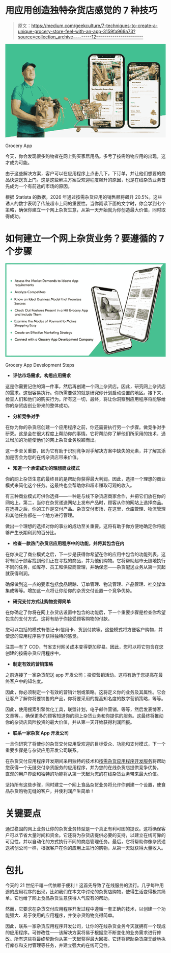 # 用应用创造独特杂货店感觉的 7 种技巧

> 原文：<https://medium.com/geekculture/7-techniques-to-create-a-unique-grocery-store-feel-with-an-app-3159fa969a73?source=collection_archive---------12----------------------->

![](img/6e887619b5d14c0184b5ff1560350f12.png)

Grocery App

今天，你会发现很多购物者在网上购买家居用品。多亏了按需购物应用的出现，这才成为可能。

由于这些解决方案，客户可以在应用程序上点击几下，下订单，并让他们想要的商品快速送货上门。这是这些解决方案受欢迎程度飙升的原因，也是在线杂货业务首先成为一个有前途的市场的原因。

根据 Statista 的数据，2026 年通过按需杂货应用的销售额将飙升 20.5%。这些诱人的数字表明了传统超市上网的重要性。当你阅读下面的文字时，你会学到七个策略，确保你建立一个网上杂货生意，从第一天开始就为你创造最大价值，同时取得成功。

# 如何建立一个网上杂货业务？要遵循的 7 个步骤

![](img/8e239929d43f6f8fc85c1e2e6ea26461.png)

Grocery App Development Steps

*   **评估市场需求，构思应用需求**

这是你需要记住的第一件事，然后再创建一个网上杂货店。因此，研究网上杂货店的需求。这很容易执行。你所需要做的就是研究你计划启动设置的地区。接下来，检查人们和他们的购买行为。所有这一切，最终，将让你洞察到应用程序将能够给你的杂货店创业带来的整体成功。

*   **分析竞争对手**

在你为你的杂货店创建一个应用程序之前，你还需要执行另一个步骤。做竞争对手研究。这是会在很大程度上帮助你的事情。它将帮助你了解他们所采用的技术，通过增加的功能使他们的网上杂货业务脱颖而出。

这一步至关重要，因为它有助于识别竞争对手解决方案中缺失的元素，并了解其添加是否会为您的在线杂货店带来价值。

*   **知道一个承诺成功的理想商业模式**

你的网上杂货生意的最终目的是帮助你获得最大利润。因此，选择一个理想的商业模式来简化这个任务。这最终也会帮助你和超市赚取可观的收入。

有三种商业模式可供你选择——一种是与线下杂货店商家合作，并把它们放在你的网站上。第二，当你在杂货递送网站上发布产品时，顾客从你的网站上选择商品。在选择之后，你的工作是交付产品。杂货交付市场，在这里，仓库管理、物流管理和其他任务都在一个地方进行管理。

做出一个理想的选择对你的事业的成功至关重要。这将有助于你方便地确定你将能够产生长期利润的百分比。

*   **检查一款热门杂货店应用程序中的功能，并将其包含在内**

在你决定了商业模式之后，下一步是获得你希望在你的应用中包含的功能列表。这将有助于顾客找到他们正在寻找的商品，并为他们购物。它将帮助超市无缝地执行不同的任务，如库存、员工和供应商管理，并确保您——杂货配送业务从第一天起就获得利润。

确保做到这一点的要素包括食品跟踪、订单管理、物流管理、产品管理、社交媒体集成等等。增加这一点将让你给你的杂货交付设置一个竞争优势。

*   **研究支付方式让购物变得简单**

在你确定了你将在网上杂货店设置中包含的功能后，下一个重要步骤是检查你希望包含的支付方式。这将有助于你接受顾客购物的付款。

您可以包括的模式有借记卡/信用卡、货到付款等。这些模式将方便客户购物，并使您的应用程序易于获得独特的感觉。

注意—有了 COD，节省支付网关成本变得更加容易。因此，您可以将它包含在您创建的按需杂货应用程序中。

*   **制定有效的营销策略**

之前连接了一家杂货配送 app 开发公司；投资营销活动。这将有助于您提高在最终客户中的知名度。

因此，你必须制定一个有效的营销计划或策略。这将定义你的业务及其属性。它会让客户了解你将要销售的产品，你将要采用的提高知名度的数字营销策略，等等。

因此，使用搜索引擎优化工具，联盟计划，电子邮件营销，等等，然后发表博客，文章等。，确保更多的顾客知道你的网上杂货业务和你提供的服务。这最终将推动你的杂货店风险投资的最大价值，并从第一天开始获得利润回报。

*   **联系一家杂货 App 开发公司**

一旦你研究了将使你的杂货交付应用受欢迎的目标受众、功能和支付模式，下一个重要步骤是与杂货应用开发公司联系。

在杂货交付应用程序开发期间采用独特的技术和[按需杂货应用程序开发服务](https://www.peppyocean.com/grocery-delivery-app-development/)将帮助您获得一个无缝交付杂货服务的应用程序，并为您的在线杂货店提供竞争优势。
直观的用户界面和独特的功能将从第一天起为您的在线杂货业务带来最大价值。

坚持所有这些步骤，同时建立一个网上食品杂货业务将允许你创建一个设置，使食品杂货购物无缝的客户，并使利润产生简单！

# 关键要点

通过稳固的网上业务让你的杂货业务转型是一个真正有利可图的提议。这将确保客户可以节省大量时间和资金。它还将为杂货店提供必要的支持，以建立在线可靠的可见性，并以自动化的方式执行不同的商店管理任务。最后，它将帮助你像杂货递送初创公司一样，根据客户在你的应用上进行的购物，从第一天就获得大量收入。

# 包扎

今天的 21 世纪千禧一代依赖于便利！这首先导致了在线服务的流行。几乎每种用途的应用程序的出现，比如我们在本文中讨论的杂货店购物，使得生活变得极其简单。它也给了网上食品杂货生意获得人气应有的帮助。

然而，它要求在杂货交付应用程序开发过程中遵循一套正确的技术，以创建一个功能强大、易于使用的应用程序，并使杂货购物变得简单。

因此，联系一家杂货应用程序开发公司，让你的在线杂货业务今天就拥有一个现成的应用程序。可修改性——该解决方案将易于根据您不断变化的业务需求进行修改。所有这些将最终帮助你从第一天起获得最大回报。它还将帮助杂货店无缝地执行库存和支付管理等任务，并建立强大的在线可见性。